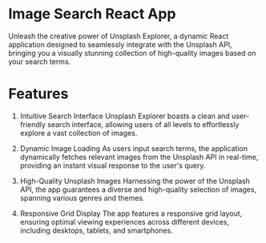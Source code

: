 # Image Search React App
Unleash the creative power of Unsplash Explorer, a dynamic React application designed to seamlessly integrate with the Unsplash API, 
bringing you a visually stunning collection of high-quality images based on your search terms.

# Features
1. Intuitive Search Interface
Unsplash Explorer boasts a clean and user-friendly search interface, allowing users of all levels to effortlessly explore a vast collection of images.

2. Dynamic Image Loading
As users input search terms, the application dynamically fetches relevant images from the Unsplash API in real-time, providing an instant visual response to the user's query.

3. High-Quality Unsplash Images
Harnessing the power of the Unsplash API, the app guarantees a diverse and high-quality selection of images, spanning various genres and themes.

4. Responsive Grid Display
The app features a responsive grid layout, ensuring optimal viewing experiences across different devices, including desktops, tablets, and smartphones.
